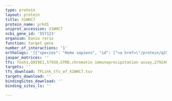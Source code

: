```yaml
---
type: protein
layout: protein
title: X1WHC7
protein_name: prkd1
uniprot_accession: X1WHC7
ncbi_gene_id: '557123'
organism: Danio rerio
function: target gene
number_of_interactions: '1'
orthologs: '[{"species": "Homo sapiens", "id": ["<a href=\"/protein/q15139\">Q15139</a>"]}, {"species": "Mus musculus", "id": ["<a href=\"/protein/q62101\">Q62101</a>"]}, {"species": "Rattus norvegicus", "id": ["<a href=\"/protein/q9wtq1\">Q9WTQ1</a>"]}, {"species": "Drosophila melanogaster", "id": ["Q9VE91"]}, {"species": "Caenorhabditis elegans", "id": ["<a href=\"/protein/o45818\">O45818</a>"]}]'
jaspar_matrices: ''
tfs: foxh1,Q9I9E1,57930,GTRD,chromatin immunoprecipitation assay,27924024%5Buid%5D,No
targets: ''
tfs_download: TFLink_tfs_of_X1WHC7.tsv
targets_download: ''
bindingSites_download: ''
binding_sites_ls: ''

---
```

